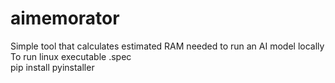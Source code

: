 # aimemorator <br>
Simple tool that calculates estimated RAM needed to run an AI model locally <br>
To run linux executable .spec <br>
pip install pyinstaller
